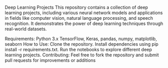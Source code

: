 Deep Learning Projects
This repository contains a collection of deep learning projects, including various neural network models and applications in fields like computer vision, natural language processing, and speech recognition. It demonstrates the power of deep learning techniques through real-world datasets.

Requirements:
Python 3.x
TensorFlow, Keras, pandas, numpy, matplotlib, seaborn
How to Use:
Clone the repository.
Install dependencies using pip install -r requirements.txt.
Run the notebooks to explore different deep learning projects.
Contributing:
Feel free to fork the repository and submit pull requests for improvements or additions
